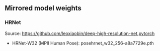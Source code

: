 ## Mirrored model weights

### HRNet

Source: https://github.com/leoxiaobin/deep-high-resolution-net.pytorch

* HRNet-W32 (MPII Human Pose): posehrnet_w32_256-a8a7729e.pth

